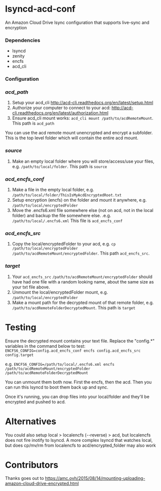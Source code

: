 # lsyncd-acd-conf

An Amazon Cloud Drive lsync configuration that supports live-sync and encryption

### Dependencies

- lsyncd
- zenity
- encfs
- acd_cli

### Configuration

### ***acd_path***
1. Setup your acd_cli http://acd-cli.readthedocs.org/en/latest/setup.html
2. Authorize your computer to connect to your acd: http://acd-cli.readthedocs.org/en/latest/authorization.html
3. Ensure acd_cli mount works: `acd_cli mount /path/to/acdRemoteMount`. This path is `acd_path`

You can use the acd remote mount unencrypted and encrypt a subfolder. This is the top level folder which will contain the entire acd mount.

### ***source***
1. Make an empty local folder where you will store/access/use your files, e.g. `/path/to/local/folder`. This path is `source`

### ***acd_encfs_conf***
1. Make a file in the empty local folder, e.g. `/path/to/local/folder/ThisIsMyAcdEncryptedRoot.txt`
2. Setup encryption (encfs) on the folder and mount it anywhere, e.g. `/path/to/local/encryptedFolder`
3. Move the .encfs6.xml file somewhere else (not on acd, not in the local folder) and backup the file somewhere else. .e.g. `/path/to/local/.encfs6.xml` This file is `acd_encfs_conf`

### ***acd_encfs_src***
1. Copy the local/encryptedFolder to your acd, e.g. `cp /path/to/local/encryptedFolder /path/to/acdRemoteMount/encryptedFolder`. This path `acd_encfs_src`.

### ***target***
1. Your `acd_encfs_src` `/path/to/acdRemoteMount/encryptedFolder` should have had one file with a random looking name, about the same size as your txt file above.
2. Unmount the local/encryptedFolder mount, e.g. `/path/to/local/encryptedFolder`
3. Make a mount path for the decrypted mount of that remote folder, e.g. `/path/to/acdRemoteFolderDecryptedMount`. This path is `target`

# Testing

Ensure the decrypted mount contains your text file. Replace the "config.*" variables in the command below to test: `ENCFS6_CONFIG=config.acd_encfs_conf encfs config.acd_encfs_src config.target`

e.g. `ENCFS6_CONFIG=/path/to/local/.encfs6.xml encfs /path/to/acdRemoteMount/encryptedFolder /path/to/acdRemoteFolderDecryptedMount`


You can unmount them both now. First the encfs, then the acd. Then you can run this lsyncd to boot them back up and sync.

Once it's running, you can drop files into your local/folder and they'll be encrypted and pushed to acd.

# Alternatives
You could also setup local > localencfs (--reverse) > acd, but localencfs does not fire inotify to lsyncd.
A more complex lsyncd that watches local, but does cp/mv/rm from localencfs to acd/encrypted_folder may also work

# Contributors

Thanks goes out to https://amc.ovh/2015/08/14/mounting-uploading-amazon-cloud-drive-encrypted.html
